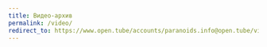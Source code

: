 ```yaml
---
title: Видео-архив
permalink: /video/
redirect_to: https://www.open.tube/accounts/paranoids.info@open.tube/video-channels
---
```

